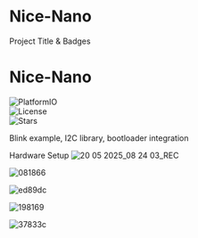 # Nice-Nano

Project Title & Badges
# Nice-Nano  
![PlatformIO](https://img.shields.io/badge/PlatformIO-Compatible-brightgreen)  
![License](https://img.shields.io/badge/License-MIT-blue)  
![Stars](https://img.shields.io/github/stars/erfan8100/Nice-Nano?style=social)

Blink example, I2C library, bootloader integration

Hardware Setup
![20 05 2025_08 24 03_REC](https://github.com/user-attachments/assets/acb4b4fc-d14c-4934-8850-d096fd4a4733)

![081866](https://github.com/user-attachments/assets/fb3fc2bb-2c41-4d6b-bd41-12a2ba22297f)

![ed89dc](https://github.com/user-attachments/assets/2a0cef13-5da1-4bc5-9a76-d12acdd7921b)

![198169](https://github.com/user-attachments/assets/352a70a9-7559-4b0c-9288-fdceb8422493)

![37833c](https://github.com/user-attachments/assets/ba888ca6-002d-40dc-a720-0a1fefc19121)
